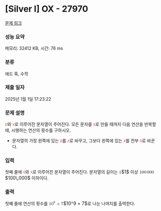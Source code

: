 # [Silver I] OX - 27970 

[문제 링크](https://www.acmicpc.net/problem/27970) 

### 성능 요약

메모리: 32412 KB, 시간: 76 ms

### 분류

애드 혹, 수학

### 제출 일자

2025년 1월 1일 17:23:22

### 문제 설명

<p><span style="color:#e74c3c;"><code>O</code></span>와 <span style="color:#e74c3c;"><code>X</code></span>로 이루어진 문자열이 주어진다. 모든 문자를 <span style="color:#e74c3c;"><code>X</code></span>로 만들 때까지 다음 연산을 반복할 때, 시행하는 연산의 횟수를 구하시오.</p>

<ul>
	<li>문자열의 가장 왼쪽에 있는 <span style="color:#e74c3c;"><code>O</code></span>를 <span style="color:#e74c3c;"><code>X</code></span>로 바꾸고, 그보다 왼쪽에 있는 <span style="color:#e74c3c;"><code>X</code></span>를 전부 <span style="color:#e74c3c;"><code>O</code></span>로 바꾼다.</li>
</ul>

### 입력 

 <p>첫째 줄에 <span style="color:#e74c3c;"><code>O</code></span>와 <span style="color:#e74c3c;"><code>X</code></span>로 이루어진 문자열이 주어진다. 문자열의 길이는 <mjx-container class="MathJax" jax="CHTML" style="font-size: 109%; position: relative;"><mjx-math class="MJX-TEX" aria-hidden="true"><mjx-mn class="mjx-n"><mjx-c class="mjx-c31"></mjx-c></mjx-mn></mjx-math><mjx-assistive-mml unselectable="on" display="inline"><math xmlns="http://www.w3.org/1998/Math/MathML"><mn>1</mn></math></mjx-assistive-mml><span aria-hidden="true" class="no-mathjax mjx-copytext">$1$</span></mjx-container> 이상 <mjx-container class="MathJax" jax="CHTML" style="font-size: 109%; position: relative;"><mjx-math class="MJX-TEX" aria-hidden="true"><mjx-mn class="mjx-n"><mjx-c class="mjx-c31"></mjx-c><mjx-c class="mjx-c30"></mjx-c><mjx-c class="mjx-c30"></mjx-c></mjx-mn><mjx-mstyle><mjx-mspace style="width: 0.167em;"></mjx-mspace></mjx-mstyle><mjx-mn class="mjx-n"><mjx-c class="mjx-c30"></mjx-c><mjx-c class="mjx-c30"></mjx-c><mjx-c class="mjx-c30"></mjx-c></mjx-mn></mjx-math><mjx-assistive-mml unselectable="on" display="inline"><math xmlns="http://www.w3.org/1998/Math/MathML"><mn>100</mn><mstyle scriptlevel="0"><mspace width="0.167em"></mspace></mstyle><mn>000</mn></math></mjx-assistive-mml><span aria-hidden="true" class="no-mathjax mjx-copytext">$100\,000$</span></mjx-container> 이하이다.</p>

### 출력 

 <p>첫째 줄에 연산의 횟수를 <mjx-container class="MathJax" jax="CHTML" style="font-size: 109%; position: relative;"><mjx-math class="MJX-TEX" aria-hidden="true"><mjx-msup><mjx-mn class="mjx-n"><mjx-c class="mjx-c31"></mjx-c><mjx-c class="mjx-c30"></mjx-c></mjx-mn><mjx-script style="vertical-align: 0.393em;"><mjx-mn class="mjx-n" size="s"><mjx-c class="mjx-c39"></mjx-c></mjx-mn></mjx-script></mjx-msup><mjx-mo class="mjx-n" space="3"><mjx-c class="mjx-c2B"></mjx-c></mjx-mo><mjx-mn class="mjx-n" space="3"><mjx-c class="mjx-c37"></mjx-c></mjx-mn></mjx-math><mjx-assistive-mml unselectable="on" display="inline"><math xmlns="http://www.w3.org/1998/Math/MathML"><msup><mn>10</mn><mn>9</mn></msup><mo>+</mo><mn>7</mn></math></mjx-assistive-mml><span aria-hidden="true" class="no-mathjax mjx-copytext">$10^9 + 7$</span></mjx-container>로 나눈 나머지를 출력한다.</p>

